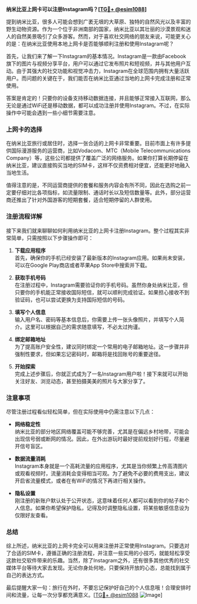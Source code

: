 **纳米比亚上网卡可以注册Instagram吗？[[TG💪+ @esim1088](https://t.me/s/esim1088)]**

提到纳米比亚，很多人可能会想到广袤无垠的大草原、独特的自然风光以及丰富的野生动物资源。作为一个位于非洲南部的国家，纳米比亚以其壮丽的沙漠景观和迷人的自然美景吸引了众多游客。然而，对于喜欢社交网络的朋友来说，可能更关心的是：在纳米比亚使用本地上网卡是否能够顺利注册和使用Instagram呢？

首先，让我们来了解一下Instagram的基本情况。Instagram是一款由Facebook旗下的图片与视频分享平台，用户可以通过它发布照片和短视频，并与其他用户互动。由于其强大的社交功能和视觉冲击力，Instagram在全球范围内拥有大量活跃用户。而问题的关键在于，我们能否在纳米比亚通过当地的上网卡完成注册和正常使用。

答案是肯定的！只要你的设备支持移动数据连接，并且能够正常接入互联网，那么无论是通过WiFi还是移动数据，都可以成功注册并使用Instagram。不过，在实际操作中可能会遇到一些小细节需要注意。

### 上网卡的选择

在纳米比亚旅行或居住时，选择一张合适的上网卡非常重要。目前市面上有许多提供国际漫游服务的运营商，比如Vodacom、MTC（Mobile Telecommunications Company）等，这些公司都提供了覆盖广泛的网络服务。如果你打算长期停留在纳米比亚，建议直接购买当地的SIM卡，这样不仅资费相对便宜，还能更好地融入当地生活。

值得注意的是，不同运营商提供的套餐和服务内容会有所不同，因此在选购之前一定要仔细对比各项指标，如流量限制、通话时长以及短信数量等。此外，部分运营商还推出了针对外国游客的短期套餐，适合短期停留的人群使用。

### 注册流程详解

接下来我们就来聊聊如何利用纳米比亚的上网卡注册Instagram。整个过程其实非常简单，只需按照以下步骤操作即可：

1. **下载应用程序**  
   首先，确保你的手机已经安装了最新版本的Instagram应用。如果尚未安装，可以在Google Play商店或者苹果App Store中搜索并下载。

2. **获取手机号码**  
   在注册过程中，Instagram需要验证你的手机号码。虽然你身处纳米比亚，但只要你的手机能正常接收国际短信，就可以顺利完成验证。如果担心接收不到验证码，也可以尝试更换为支持国际短信的号码。

3. **填写个人信息**  
   输入用户名、密码等基本信息后，你需要上传一张头像照片，并填写个人简介。这里可以根据自己的需求随意填写，不必太过拘谨。

4. **绑定邮箱地址**  
   为了提高账户安全性，建议同时绑定一个常用的电子邮箱地址。这一步骤并非强制性要求，但如果忘记密码时，邮箱将是找回账号的重要途径。

5. **开始探索**  
   完成上述步骤后，你就正式成为了一名Instagram用户啦！接下来就可以开始关注好友、浏览动态，甚至拍摄美美的照片与大家分享了。

### 注意事项

尽管注册过程看似轻松简单，但在实际使用中仍需注意以下几点：

- **网络稳定性**  
  纳米比亚的部分地区网络覆盖可能不够完善，尤其是在偏远乡村地带，可能会出现信号弱或断网的情况。因此，在外出游玩时最好提前规划好行程，尽量避开信号盲区。

- **数据流量消耗**  
  Instagram本身就是一个高耗流量的应用程序，尤其是当你频繁上传高清图片或观看视频时，流量消耗会变得相当可观。为了避免不必要的费用支出，建议开启省流量模式，或者在有WiFi的情况下再进行相关操作。

- **隐私设置**  
  刚注册的新账户默认处于公开状态，这意味着任何人都可以看到你的帖子和个人信息。如果你希望保护隐私，记得及时调整隐私设置，将某些敏感信息设为仅限好友查看。

### 总结

综上所述，纳米比亚的上网卡完全可以用来注册并正常使用Instagram。只要选对了合适的SIM卡，遵循正确的注册流程，并注意一些实用的小技巧，就能轻松享受这款社交软件带来的乐趣。当然，除了Instagram之外，还有很多其他优秀的社交媒体平台等待大家去发现。无论你身处何地，只要保持开放的心态，总能找到属于自己的表达方式。

最后提醒大家一句：旅行在外时，不要忘记保护好自己的个人信息哦！合理安排时间和流量，让每一次分享都充满意义。[[TG💪+ @esim1088](https://t.me/s/esim1088) ![Image](https://i.postimg.cc/4NQfJmqS/Snipaste-2025-05-13-00-14-12.png)]